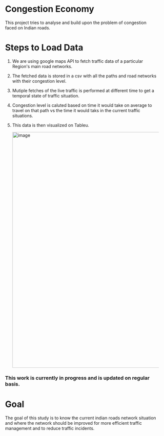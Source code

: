 # Congestion Economy
This project tries to analyse and build upon the problem of congestion faced on Indian roads.



# Steps to Load Data  
1. We are using google maps API to fetch traffic data of a particular Region's main road networks.
2. The fetched data is stored in a csv with all the paths and road networks with their congestion level.
3. Mutiple fetches of the live traffic is performed at different time to get a temporal state of traffic situation.
4. Congestion level is caluted based on time it would take on average to travel on that path vs the time it would taks in the current traffic situations.
5. This data is then visualized on Tableu.

   <img width="1440" height="770" alt="image" src="https://github.com/user-attachments/assets/3ee3518c-7fc9-4bc4-8bc4-aac670862bcf" />


### This work is currently in progress and is updated on regular basis.

# Goal 
The goal of this study is to know the current indian roads network situation and where the network should be improved for more efficient traffic management and to reduce traffic incidents.
